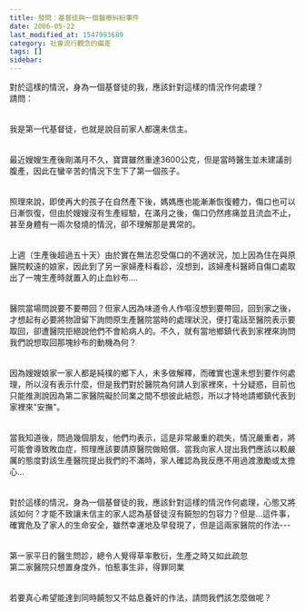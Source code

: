 ```yaml
---
title: 發問：基督徒與一個醫療糾紛事件
date: 2006-05-22
last_modified_at: 1547993689
category: 社會流行觀念的偏差
tags: []
sidebar: 
---
```


<p>對於這樣的情況，身為一個基督徒的我，應該針對這樣的情況作何處理？<br/><!--more-->請問：<br/><br/><br/>我是第一代基督徒，也就是說目前家人都還未信主。<br/><br/><br/>最近嫂嫂生產後剛滿月不久，寶寶雖然重達3600公克，但是當時醫生並未建議剖腹產，因此在蠻辛苦的情況下生下了第一個孩子。<br/><br/><br/>照理來說，即使再大的孩子在自然產下後，媽媽應也能漸漸恢復體力，傷口也可以日漸恢復，但由於嫂嫂沒有生產經驗，在滿月之後，傷口仍然疼痛並且流血不止，甚至身體有一兩次發燒的情況，卻不理解那是異常的。<br/><br/><br/>上週（生產後超過五十天）由於實在無法忍受傷口的不適狀況，加上因為住在與原醫院較遠的娘家，因此到了另一家婦產科看診，沒想到，該婦產科醫師自傷口處取出了一塊生產時就置入的止血紗布....<br/><br/><br/>醫院當場問說要不要帶回？但家人因為味道令人作嘔沒想到要帶回，回到家之後，才想起有必要將物證留下詢問原生產醫院當時的處理狀況，便打電話至醫院表示要取回，卻遭醫院拒絕說他們不會給病人的。不久，就有當地鄉鎮代表到家裡來詢問我們說想取回那塊紗布的動機為何？<br/><br/><br/>因為嫂嫂娘家一家人都是純樸的鄉下人，未多做解釋，而確實也還未想到要作何處理，所以沒有表示什麼，但是我們對於醫院為何請人到家裡來，十分疑惑，目前也只能推測說因為第二家醫院礙於同業之間不想彼此結怨，所以才特地請鄉鎮代表到家裡來"安撫"。<br/><br/><br/>當我知道後，問過幾個朋友，他們均表示，這是非常嚴重的疏失，情況嚴重者，將可能會導致敗血症，照理應該要請原醫院做賠償。當我向家人提出我們應該以較嚴厲的態度對該生產醫院提出我們的不滿時，家人確認為我反應不用過渡激勵或太擔心...<br/><br/><br/>對於這樣的情況，身為一個基督徒的我，應該針對這樣的情況作何處理，心態又將該如何？才能不致讓未信主的家人認為基督徒沒有饒恕的包容力？但是...這件事，確實危及了家人的生命安全，雖然幸運地及早發現了，但是這兩家醫院的作法---<br/><br/><br/>第一家平日的醫生問診，總令人覺得草率敷衍，生產之時又如此疏忽<br/>第二家醫院只想置身度外，怕惹事生非，得罪同業<br/><br/><br/>若要真心希望能達到同時饒恕又不姑息養奸的作法，請問我們該怎麼做呢？<br/><br/><br/></p>